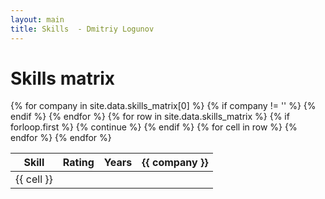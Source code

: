 ```yaml
---
layout: main
title: Skills  - Dmitriy Logunov
---
```


# Skills matrix

<section class="skills-matrix">
  <table>
    <thead>
      <tr>
        <th>Skill</th>
        <th>Rating</th>
        <th>Years</th>
        {% for company in site.data.skills_matrix[0] %}
          {% if company != '' %}
            <th>{{ company }}</th>
          {% endif %}
        {% endfor %}
      </tr>
    </thead>
    <tbody>
      {% for row in site.data.skills_matrix %}
        {% if forloop.first %}
          {% continue %}
        {% endif %}
        <tr>
          {% for cell in row %}
            <td>{{ cell }}</td>
          {% endfor %}
        </tr>
      {% endfor %}
    </tbody>
  </table>
</section>
